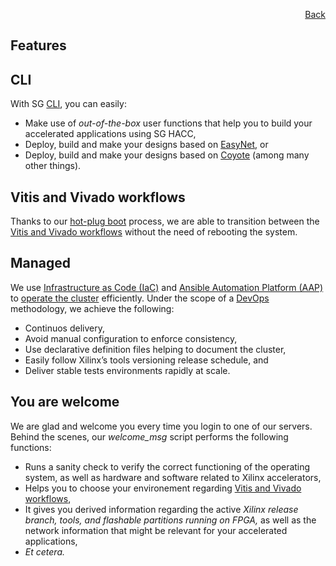 <div id="readme" class="Box-body readme blob js-code-block-container">
<article class="markdown-body entry-content p-3 p-md-6" itemprop="text">
<p align="right">
<a href="https://github.com/fpgasystems/hacc/blob/main/README.md">Back</a>
</p>

# Features

## CLI
With SG [CLI](/projects.md#cli), you can easily:

* Make use of *out-of-the-box* user functions that help you to build your accelerated applications using SG HACC,
* Deploy, build and make your designs based on [EasyNet](/projects.md#easynet-100-gbe-network-for-hls), or
* Deploy, build and make your designs based on [Coyote](/projects.md#coyote) (among many other things).

## Vitis and Vivado workflows
Thanks to our [hot-plug boot](./vocabulary.md#hot-plug-boot) process, we are able to transition between the [Vitis and Vivado workflows](./vocabulary.md#vitis-and-vivado-workflows) without the need of rebooting the system.

## Managed
We use [Infrastructure as Code (IaC)](./vocabulary.md#infrastructure-as-code-iac) and [Ansible Automation Platform (AAP)](.vocabulary.md#ansible-automation-platform-aap) to [operate the cluster](../docs/operating-the-cluster.md) efficiently. Under the scope of a [DevOps](.vocabulary.md#devops) methodology, we achieve the following: <!-- https://docs.microsoft.com/en-us/devops/deliver/what-is-infrastructure-as-code -->

* Continuos delivery,
* Avoid manual configuration to enforce consistency,
* Use declarative definition files helping to document the cluster,
* Easily follow Xilinx’s tools versioning release schedule, and
* Deliver stable tests environments rapidly at scale.

## You are welcome
We are glad and welcome you every time you login to one of our servers. Behind the scenes, our *welcome_msg* script performs the following functions:

* Runs a sanity check to verify the correct functioning of the operating system, as well as hardware and software related to Xilinx accelerators,
* Helps you to choose your environement regarding [Vitis and Vivado workflows](#vitis-and-vivado-workflows),
* It gives you derived information regarding the active *Xilinx release branch, tools, and flashable partitions running on FPGA,* as well as the network information that might be relevant for your accelerated applications,
* *Et cetera.*